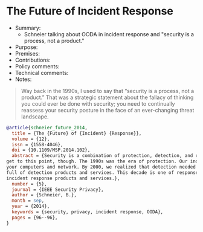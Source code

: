 # The Future of Incident Response

- Summary:
  - Schneier talking about OODA in incident response and "security is a process, not a product."
- Purpose:
- Premises:
- Contributions:
- Policy comments:
- Technical comments:
- Notes:

>Way back in the 1990s, I used to say that “security is a process, not a product.” That was a strategic statement about
the fallacy of thinking you could ever be done with security; you need to continually reassess your security posture in
the face of an ever-changing threat landscape.

```bib
@article{schneier_future_2014,
  title = {The {Future} of {Incident} {Response}},
  volume = {12},
  issn = {1558-4046},
  doi = {10.1109/MSP.2014.102},
  abstract = {Security is a combination of protection, detection, and response. It's taken the industry a long time to
get to this point, though. The 1990s was the era of protection. Our industry was full of products that would protect
your computers and network. By 2000, we realized that detection needed to be formalized as well, and the industry was
full of detection products and services. This decade is one of response. Over the past few years, we've started seeing
incident response products and services.},
  number = {5},
  journal = {IEEE Security Privacy},
  author = {Schneier, B.},
  month = sep,
  year = {2014},
  keywords = {security, privacy, incident response, OODA},
  pages = {96--96},
}
```
